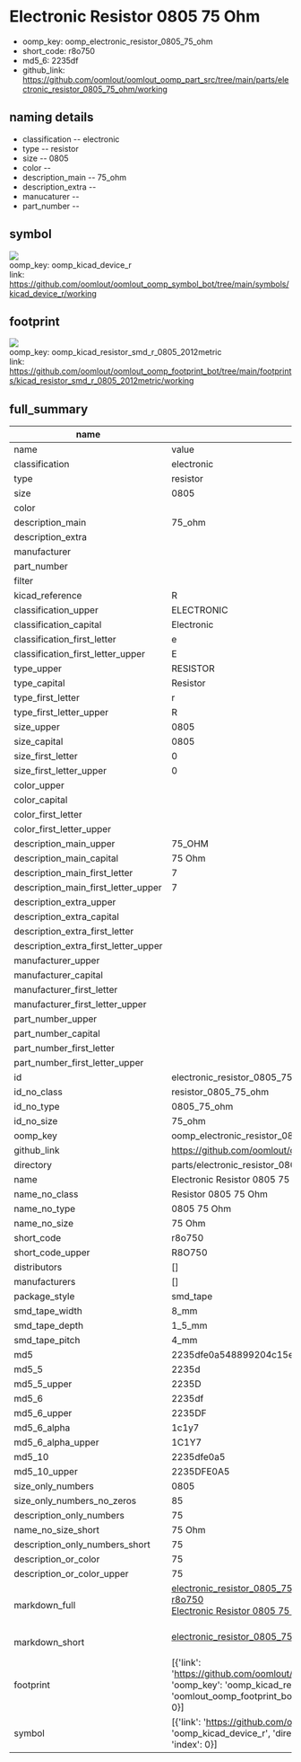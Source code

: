 # Electronic Resistor 0805 75 Ohm

  
* oomp_key: oomp_electronic_resistor_0805_75_ohm 
* short_code: r8o750
* md5_6: 2235df  
* github_link: https://github.com/oomlout/oomlout_oomp_part_src/tree/main/parts/electronic_resistor_0805_75_ohm/working  
## naming details
* classification -- electronic
* type -- resistor
* size -- 0805
* color -- 
* description_main -- 75_ohm
* description_extra -- 
* manucaturer -- 
* part_number -- 



## symbol

![](symbol/{index}}/working/working_600.png)  
oomp_key: oomp_kicad_device_r  
link: https://github.com/oomlout/oomlout_oomp_symbol_bot/tree/main/symbols/kicad_device_r/working  

## footprint

![](footprint/{index}/working/working_600.png)  
oomp_key: oomp_kicad_resistor_smd_r_0805_2012metric  
link: https://github.com/oomlout/oomlout_oomp_footprint_bot/tree/main/footprints/kicad_resistor_smd_r_0805_2012metric/working  

## full_summary
| name | value | 
| --- | --- | 
| name | value | 
| classification | electronic | 
| type | resistor | 
| size | 0805 | 
| color |  | 
| description_main | 75_ohm | 
| description_extra |  | 
| manufacturer |  | 
| part_number |  | 
| filter |  | 
| kicad_reference | R | 
| classification_upper | ELECTRONIC | 
| classification_capital | Electronic | 
| classification_first_letter | e | 
| classification_first_letter_upper | E | 
| type_upper | RESISTOR | 
| type_capital | Resistor | 
| type_first_letter | r | 
| type_first_letter_upper | R | 
| size_upper | 0805 | 
| size_capital | 0805 | 
| size_first_letter | 0 | 
| size_first_letter_upper | 0 | 
| color_upper |  | 
| color_capital |  | 
| color_first_letter |  | 
| color_first_letter_upper |  | 
| description_main_upper | 75_OHM | 
| description_main_capital | 75 Ohm | 
| description_main_first_letter | 7 | 
| description_main_first_letter_upper | 7 | 
| description_extra_upper |  | 
| description_extra_capital |  | 
| description_extra_first_letter |  | 
| description_extra_first_letter_upper |  | 
| manufacturer_upper |  | 
| manufacturer_capital |  | 
| manufacturer_first_letter |  | 
| manufacturer_first_letter_upper |  | 
| part_number_upper |  | 
| part_number_capital |  | 
| part_number_first_letter |  | 
| part_number_first_letter_upper |  | 
| id | electronic_resistor_0805_75_ohm | 
| id_no_class | resistor_0805_75_ohm | 
| id_no_type | 0805_75_ohm | 
| id_no_size | 75_ohm | 
| oomp_key | oomp_electronic_resistor_0805_75_ohm | 
| github_link | https://github.com/oomlout/oomlout_oomp_part_src/tree/main/parts/electronic_resistor_0805_75_ohm/working | 
| directory | parts/electronic_resistor_0805_75_ohm | 
| name | Electronic Resistor 0805 75 Ohm | 
| name_no_class | Resistor 0805 75 Ohm | 
| name_no_type | 0805 75 Ohm | 
| name_no_size | 75 Ohm | 
| short_code | r8o750 | 
| short_code_upper | R8O750 | 
| distributors | [] | 
| manufacturers | [] | 
| package_style | smd_tape | 
| smd_tape_width | 8_mm | 
| smd_tape_depth | 1_5_mm | 
| smd_tape_pitch | 4_mm | 
| md5 | 2235dfe0a548899204c15eb5d2efc73d | 
| md5_5 | 2235d | 
| md5_5_upper | 2235D | 
| md5_6 | 2235df | 
| md5_6_upper | 2235DF | 
| md5_6_alpha | 1c1y7 | 
| md5_6_alpha_upper | 1C1Y7 | 
| md5_10 | 2235dfe0a5 | 
| md5_10_upper | 2235DFE0A5 | 
| size_only_numbers | 0805 | 
| size_only_numbers_no_zeros | 85 | 
| description_only_numbers | 75 | 
| name_no_size_short | 75 Ohm | 
| description_only_numbers_short | 75 | 
| description_or_color | 75 | 
| description_or_color_upper | 75 | 
| markdown_full | [electronic_resistor_0805_75_ohm](https://github.com/oomlout/oomlout_oomp_part_src/tree/main/parts/electronic_resistor_0805_75_ohm/working)<br>[r8o750](https://github.com/oomlout/oomlout_oomp_part_src/tree/main/parts/electronic_resistor_0805_75_ohm/working)<br>[Electronic Resistor 0805 75 Ohm](https://github.com/oomlout/oomlout_oomp_part_src/tree/main/parts/electronic_resistor_0805_75_ohm/working)<br><br> | 
| markdown_short | [electronic_resistor_0805_75_ohm](https://github.com/oomlout/oomlout_oomp_part_src/tree/main/parts/electronic_resistor_0805_75_ohm/working)<br><br> | 
| footprint | [{'link': 'https://github.com/oomlout/oomlout_oomp_footprint_bot/tree/main/foootprntss/kicad_resistor_smd_r_0805_2012metric', 'oomp_key': 'oomp_kicad_resistor_smd_r_0805_2012metric', 'directory': 'oomlout_oomp_footprint_bot/footprints/kicad_resistor_smd_r_0805_2012metric//working/working.kicad_mod', 'index': 0}] | 
| symbol | [{'link': 'https://github.com/oomlout/oomlout_oomp_symbol_bot/tree/main/symbols/kicad_device_r', 'oomp_key': 'oomp_kicad_device_r', 'directory': 'oomlout_oomp_symbol_bot/symbols/kicad_device_r//working/working.kicad_sym', 'index': 0}] | 
